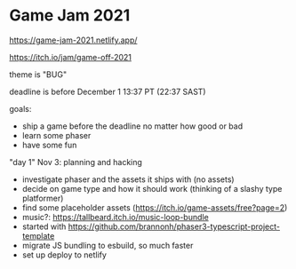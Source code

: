 # Game Jam 2021

https://game-jam-2021.netlify.app/

https://itch.io/jam/game-off-2021

theme is "BUG"

deadline is before December 1 13:37 PT (22:37 SAST)

goals:

- ship a game before the deadline no matter how good or bad
- learn some phaser
- have some fun

"day 1" Nov 3: planning and hacking

- investigate phaser and the assets it ships with (no assets)
- decide on game type and how it should work (thinking of a slashy type platformer)
- find some placeholder assets (https://itch.io/game-assets/free?page=2)
- music?: https://tallbeard.itch.io/music-loop-bundle
- started with https://github.com/brannonh/phaser3-typescript-project-template
- migrate JS bundling to esbuild, so much faster
- set up deploy to netlify

